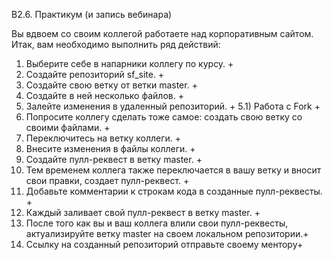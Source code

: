 B2.6. Практикум (и запись вебинара)

 Вы вдвоем со своим коллегой работаете над корпоративным сайтом. 
 Итак, вам необходимо выполнить ряд действий:
1) Выберите себе в напарники коллегу по курсу. +
2) Создайте репозиторий sf_site. +
3) Создайте свою ветку от ветки master. +
4) Создайте в ней несколько файлов. +
5) Залейте изменения в удаленный репозиторий. +
 5.1) Работа с Fork +
6) Попросите коллегу сделать тоже самое: создать свою ветку со своими файлами. + 
7) Переключитесь на ветку коллеги. +
8) Внесите изменения в файлы коллеги. +
9) Создайте пулл-реквест в ветку master. +
10) Тем временем коллега также переключается в вашу ветку и вносит свои правки, создает пулл-реквест. +
11) Добавьте комментарии к строкам кода в созданные пулл-реквесты. +
12) Каждый заливает свой пулл-реквест в ветку master. +
13) После того как вы и ваш коллега влили свои пулл-реквесты, актуализируйте ветку master на своем локальном репозитории.+
14) Ссылку на созданный репозиторий отправьте своему ментору+


